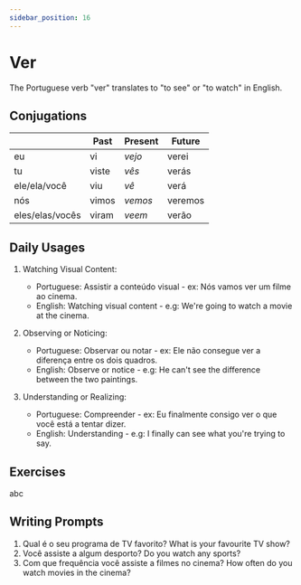 ```yaml
---
sidebar_position: 16
---
```


# Ver

The Portuguese verb "ver" translates to "to see" or "to watch" in English.

## Conjugations

|                 | Past  | Present | Future  |
| --------------- | ----- | ------- | ------- |
| eu              | vi    | _vejo_  | verei   |
| tu              | viste | _vês_   | verás   |
| ele/ela/você    | viu   | _vê_    | verá    |
| nós             | vimos | _vemos_ | veremos |
| eles/elas/vocês | viram | _veem_  | verão   |

## Daily Usages

1. Watching Visual Content:

   - Portuguese: Assistir a conteúdo visual - ex: Nós vamos ver um filme ao cinema.
   - English: Watching visual content - e.g: We're going to watch a movie at the cinema.

2. Observing or Noticing:

   - Portuguese: Observar ou notar - ex: Ele não consegue ver a diferença entre os dois quadros.
   - English: Observe or notice - e.g: He can't see the difference between the two paintings.

3. Understanding or Realizing:

   - Portuguese: Compreender - ex: Eu finalmente consigo ver o que você está a tentar dizer.
   - English: Understanding - e.g: I finally can see what you're trying to say.

## Exercises

abc

## Writing Prompts

1. Qual é o seu programa de TV favorito? What is your favourite TV show?
2. Você assiste a algum desporto? Do you watch any sports?
3. Com que frequência você assiste a filmes no cinema? How often do you watch movies in the cinema?

